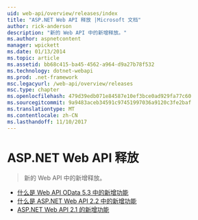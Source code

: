 ```yaml
---
uid: web-api/overview/releases/index
title: "ASP.NET Web API 释放 |Microsoft 文档"
author: rick-anderson
description: "新的 Web API 中的新增释放。"
ms.author: aspnetcontent
manager: wpickett
ms.date: 01/13/2014
ms.topic: article
ms.assetid: bb68c415-ba45-4562-a964-d9a27b78f532
ms.technology: dotnet-webapi
ms.prod: .net-framework
msc.legacyurl: /web-api/overview/releases
msc.type: chapter
ms.openlocfilehash: 479d39edb071e84587e10ef3bce0ad929fa77c60
ms.sourcegitcommit: 9a9483aceb34591c97451997036a9120c3fe2baf
ms.translationtype: MT
ms.contentlocale: zh-CN
ms.lasthandoff: 11/10/2017
---
```

<a name="aspnet-web-api-releases"></a>ASP.NET Web API 释放
====================
> 新的 Web API 中的新增释放。


- [什么是 Web API OData 5.3 中的新增功能](whats-new-in-aspnet-web-api-odata-53.md)
- [什么是 ASP.NET Web API 2.2 中的新增功能](whats-new-in-aspnet-web-api-22.md)
- [ASP.NET Web API 2.1 的新增功能](whats-new-in-aspnet-web-api-21.md)
